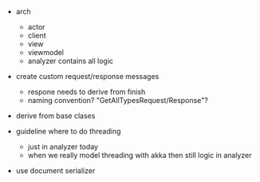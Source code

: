 ﻿ 

- arch
  - actor
  - client
  - view
  - viewmodel
  - analyzer contains all logic

- create custom request/response messages
  - respone needs to derive from finish
  - naming convention? "GetAllTypesRequest/Response"?
- derive from base clases

- guideline where to do threading
  - just in analyzer today
  - when we really model threading with akka then still logic in analyzer

- use document serializer